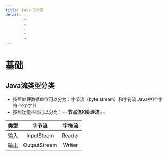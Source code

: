 ```yaml
---
title: java I/O流
detail: - 
        -
        -
        -
        -
        -
---
```






# 基础

## Java流类型分类

* 按照处理数据单位可以分为：字节流（byte stream）和字符流
  Java中1个字符=2个字节
* 按照功能不同可以分为：==**节点流和处理流**==



| 类型 |    字节流    | 字符流 |
| :--: | :----------: | :----: |
| 输入 |  InputSteam  | Reader |
| 输出 | OutputStream | Writer |









